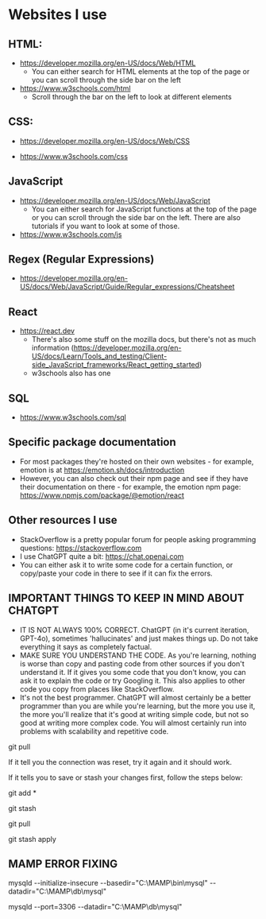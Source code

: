 # Websites I use

## HTML:

- https://developer.mozilla.org/en-US/docs/Web/HTML
    - You can either search for HTML elements at the top of the page or you can scroll through the side bar on the left
- https://www.w3schools.com/html
    - Scroll through the bar on the left to look at different elements

## CSS:
- https://developer.mozilla.org/en-US/docs/Web/CSS

- https://www.w3schools.com/css

## JavaScript
- https://developer.mozilla.org/en-US/docs/Web/JavaScript
    - You can either search for JavaScript functions at the top of the page or you can scroll through the side bar on the left. There are also tutorials if you want to look at some of those.
- https://www.w3schools.com/js

## Regex (Regular Expressions)
- https://developer.mozilla.org/en-US/docs/Web/JavaScript/Guide/Regular_expressions/Cheatsheet

## React
- https://react.dev
    - There's also some stuff on the mozilla docs, but there's not as much information
    (https://developer.mozilla.org/en-US/docs/Learn/Tools_and_testing/Client-side_JavaScript_frameworks/React_getting_started)
    - w3schools also has one

## SQL
- https://www.w3schools.com/sql

## Specific package documentation
- For most packages they're hosted on their own websites - for example, emotion is at https://emotion.sh/docs/introduction
- However, you can also check out their npm page and see if they have their documentation on there - for example, the emotion npm page: https://www.npmjs.com/package/@emotion/react

## Other resources I use
- StackOverflow is a pretty popular forum for people asking programming questions: https://stackoverflow.com 
- I use ChatGPT quite a bit: https://chat.openai.com
- You can either ask it to write some code for a certain function, or copy/paste your code in there to see if it can fix the errors.

## IMPORTANT THINGS TO KEEP IN MIND ABOUT CHATGPT
- IT IS NOT ALWAYS 100% CORRECT. ChatGPT (in it's current iteration, GPT-4o), sometimes 'hallucinates' and just makes things up. Do not take everything it says as completely factual.
- MAKE SURE YOU UNDERSTAND THE CODE. As you're learning, nothing is worse than copy and pasting code from other sources if you don't understand it. If it gives you some code that you don't know, you can ask it to explain the code or try Googling it. This also applies to other code you copy from places like StackOverflow.
- It's not the best programmer. ChatGPT will almost certainly be a better programmer than you are while you're learning, but the more you use it, the more you'll realize that it's good at writing simple code, but not so good at writing more complex code. You will almost certainly run into problems with scalability and repetitive code.

<!-- Try running git pull first -->
git pull

If it tell you the connection was reset, try it again and it should work.

If it tells you to save or stash your changes first, follow the steps below:

<!-- adds all files to commit -->
git add *

<!-- saves your code to the stash so you can retrieve it later -->
git stash

<!-- gets new changes from GitHub -->
git pull

<!-- retrieves everything in your stash -->
git stash apply

## MAMP ERROR FIXING

<!-- This one doesn't work if there's stuff in data directory (i.e. there's an existing database) -->
mysqld --initialize-insecure --basedir="C:\MAMP\bin\mysql" --datadir="C:\MAMP\db\mysql"

<!-- Starts the server -->
mysqld --port=3306 --datadir="C:\MAMP\db\mysql"